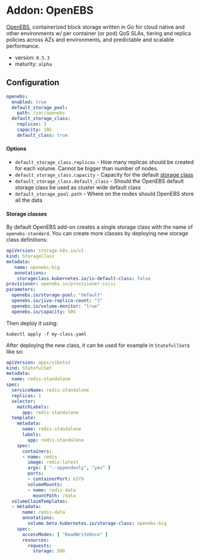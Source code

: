 # Addon: OpenEBS

[OpenEBS](https://github.com/openebs/openebs), containerized block storage written in Go for cloud native and other environments w/ per container (or pod) QoS SLAs, tiering and replica policies across AZs and environments, and predictable and scalable performance.

- version: `0.5.3`
- maturity: `alpha`

## Configuration

```yaml
openebs:
  enabled: true
  default_storage_pool:
    path: /var/openebs
  default_storage_class:
    replicas: 3
    capacity: 10G
    default_class: true
```

#### Options


- `default_storage_class.replicas` - How many replicas should be created for each volume. Cannot be bigger than number of nodes.
- `default_storage_class.capacity` - Capacity for the default [storage class](https://kubernetes.io/docs/concepts/storage/storage-classes/)
- `default_storage_class.default_class` - Should the OpenEBS default storage class be used as cluster wide default class
- `default_storage_pool.path` - Where on the nodes should OpenEBS store all the data

#### Storage classes

By default OpenEBS add-on creates a single storage class with the name of `openebs-standard`. You can create more classes by deploying new storage class definitions:
```yaml
apiVersion: storage.k8s.io/v1
kind: StorageClass
metadata:
   name: openebs-big
   annotations:
    storageclass.kubernetes.io/is-default-class: false
provisioner: openebs.io/provisioner-iscsi
parameters:
  openebs.io/storage-pool: "default"
  openebs.io/jiva-replica-count: "3"
  openebs.io/volume-monitor: "true"
  openebs.io/capacity: 50G
```

Then deploy it using:
```
kubectl apply -f my-class.yaml
```

After deploying the new class, it can be used for example in `StatefullSet`s like so:
```yaml
apiVersion: apps/v1beta1
kind: StatefulSet
metadata:
  name: redis-standalone
spec:
  serviceName: redis-standalone
  replicas: 1
  selector:
    matchLabels:
      app: redis-standalone
  template:
    metadata:
      name: redis-standalone
      labels:
        app: redis-standalone
    spec:
      containers:
      - name: redis
        image: redis:latest
        args: [ "--appendonly", "yes" ]
        ports:
        - containerPort: 6379
        volumeMounts:
        - name: redis-data
          mountPath: /data
  volumeClaimTemplates:
  - metadata:
      name: redis-data
      annotations:
        volume.beta.kubernetes.io/storage-class: openebs-big
    spec:
      accessModes: [ "ReadWriteOnce" ]
      resources:
        requests:
          storage: 50G

```